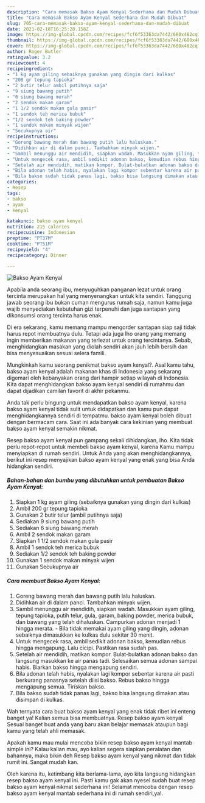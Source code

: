 ```yaml
---
description: "Cara memasak Bakso Ayam Kenyal Sederhana dan Mudah Dibuat"
title: "Cara memasak Bakso Ayam Kenyal Sederhana dan Mudah Dibuat"
slug: 705-cara-memasak-bakso-ayam-kenyal-sederhana-dan-mudah-dibuat
date: 2021-02-18T16:25:28.158Z
image: https://img-global.cpcdn.com/recipes/fcf6f53363da7442/680x482cq70/bakso-ayam-kenyal-foto-resep-utama.jpg
thumbnail: https://img-global.cpcdn.com/recipes/fcf6f53363da7442/680x482cq70/bakso-ayam-kenyal-foto-resep-utama.jpg
cover: https://img-global.cpcdn.com/recipes/fcf6f53363da7442/680x482cq70/bakso-ayam-kenyal-foto-resep-utama.jpg
author: Roger Butler
ratingvalue: 3.2
reviewcount: 4
recipeingredient:
- "1 kg ayam giling sebaiknya gunakan yang dingin dari kulkas"
- "200 gr tepung tapioka"
- "2 butir telur ambil putihnya saja"
- "9 siung bawang putih"
- "6 siung bawang merah"
- "2 sendok makan garam"
- "1 1/2 sendok makan gula pasir"
- "1 sendok teh merica bubuk"
- "1/2 sendok teh baking powder"
- "1 sendok makan minyak wijen"
- "Secukupnya air"
recipeinstructions:
- "Goreng bawang merah dan bawang putih lalu haluskan."
- "Didihkan air di dalam panci. Tambahkan minyak wijen."
- "Sambil menunggu air mendidih, siapkan wadah. Masukkan ayam giling, tepung tapioka, putih telur, gula, garam, baking powder, merica bubuk, dan bawang yang telah dihaluskan. Campurkan adonan menjadi 1 hingga merata. Bila tidak memakai ayam giling yang dingin, adonan sebaiknya dimasukkan ke kulkas dulu sekitar 30 menit."
- "Untuk mengecek rasa, ambil sedikit adonan bakso, kemudian rebus hingga mengapung. Lalu cicipi. Pastikan rasa sudah pas."
- "Setelah air mendidih, matikan kompor. Bulat-bulatkan adonan bakso dan langsung masukkan ke air panas tadi. Selesaikan semua adonan sampai habis. Biarkan bakso hingga mengapung sendiri."
- "Bila adonan telah habis, nyalakan lagi kompor sebentar karena air pasti berkurang panasnya setelah diisi bakso. Rebus bakso hingga mengapung semua. Tiriskan bakso."
- "Bila bakso sudah tidak panas lagi, bakso bisa langsung dimakan atau disimpan di kulkas."
categories:
- Resep
tags:
- bakso
- ayam
- kenyal

katakunci: bakso ayam kenyal 
nutrition: 215 calories
recipecuisine: Indonesian
preptime: "PT37M"
cooktime: "PT51M"
recipeyield: "4"
recipecategory: Dinner

---
```



![Bakso Ayam Kenyal](https://img-global.cpcdn.com/recipes/fcf6f53363da7442/680x482cq70/bakso-ayam-kenyal-foto-resep-utama.jpg)

Apabila anda seorang ibu, menyuguhkan panganan lezat untuk orang tercinta merupakan hal yang menyenangkan untuk kita sendiri. Tanggung jawab seorang ibu bukan cuman mengurus rumah saja, namun kamu juga wajib menyediakan kebutuhan gizi terpenuhi dan juga santapan yang dikonsumsi orang tercinta harus enak.

Di era  sekarang, kamu memang mampu mengorder santapan siap saji tidak harus repot membuatnya dulu. Tetapi ada juga lho orang yang memang ingin memberikan makanan yang terlezat untuk orang tercintanya. Sebab, menghidangkan masakan yang diolah sendiri akan jauh lebih bersih dan bisa menyesuaikan sesuai selera famili. 



Mungkinkah kamu seorang penikmat bakso ayam kenyal?. Asal kamu tahu, bakso ayam kenyal adalah makanan khas di Indonesia yang sekarang digemari oleh kebanyakan orang dari hampir setiap wilayah di Indonesia. Kita dapat menghidangkan bakso ayam kenyal sendiri di rumahmu dan dapat dijadikan camilan favorit di akhir pekanmu.

Anda tak perlu bingung untuk mendapatkan bakso ayam kenyal, karena bakso ayam kenyal tidak sulit untuk didapatkan dan kamu pun dapat menghidangkannya sendiri di tempatmu. bakso ayam kenyal boleh dibuat dengan bermacam cara. Saat ini ada banyak cara kekinian yang membuat bakso ayam kenyal semakin nikmat.

Resep bakso ayam kenyal pun gampang sekali dihidangkan, lho. Kita tidak perlu repot-repot untuk membeli bakso ayam kenyal, karena Kamu mampu menyiapkan di rumah sendiri. Untuk Anda yang akan menghidangkannya, berikut ini resep menyajikan bakso ayam kenyal yang enak yang bisa Anda hidangkan sendiri.

<!--inarticleads1-->

##### Bahan-bahan dan bumbu yang dibutuhkan untuk pembuatan Bakso Ayam Kenyal:

1. Siapkan 1 kg ayam giling (sebaiknya gunakan yang dingin dari kulkas)
1. Ambil 200 gr tepung tapioka
1. Gunakan 2 butir telur (ambil putihnya saja)
1. Sediakan 9 siung bawang putih
1. Sediakan 6 siung bawang merah
1. Ambil 2 sendok makan garam
1. Siapkan 1 1/2 sendok makan gula pasir
1. Ambil 1 sendok teh merica bubuk
1. Sediakan 1/2 sendok teh baking powder
1. Gunakan 1 sendok makan minyak wijen
1. Gunakan Secukupnya air




<!--inarticleads2-->

##### Cara membuat Bakso Ayam Kenyal:

1. Goreng bawang merah dan bawang putih lalu haluskan.
1. Didihkan air di dalam panci. Tambahkan minyak wijen.
1. Sambil menunggu air mendidih, siapkan wadah. Masukkan ayam giling, tepung tapioka, putih telur, gula, garam, baking powder, merica bubuk, dan bawang yang telah dihaluskan. Campurkan adonan menjadi 1 hingga merata. - Bila tidak memakai ayam giling yang dingin, adonan sebaiknya dimasukkan ke kulkas dulu sekitar 30 menit.
1. Untuk mengecek rasa, ambil sedikit adonan bakso, kemudian rebus hingga mengapung. Lalu cicipi. Pastikan rasa sudah pas.
1. Setelah air mendidih, matikan kompor. Bulat-bulatkan adonan bakso dan langsung masukkan ke air panas tadi. Selesaikan semua adonan sampai habis. Biarkan bakso hingga mengapung sendiri.
1. Bila adonan telah habis, nyalakan lagi kompor sebentar karena air pasti berkurang panasnya setelah diisi bakso. Rebus bakso hingga mengapung semua. Tiriskan bakso.
1. Bila bakso sudah tidak panas lagi, bakso bisa langsung dimakan atau disimpan di kulkas.




Wah ternyata cara buat bakso ayam kenyal yang enak tidak ribet ini enteng banget ya! Kalian semua bisa membuatnya. Resep bakso ayam kenyal Sesuai banget buat anda yang baru akan belajar memasak ataupun bagi kamu yang telah ahli memasak.

Apakah kamu mau mulai mencoba bikin resep bakso ayam kenyal mantab simple ini? Kalau kalian mau, ayo kalian segera siapkan peralatan dan bahannya, maka bikin deh Resep bakso ayam kenyal yang nikmat dan tidak rumit ini. Sangat mudah kan. 

Oleh karena itu, ketimbang kita berlama-lama, ayo kita langsung hidangkan resep bakso ayam kenyal ini. Pasti kamu gak akan nyesel sudah buat resep bakso ayam kenyal nikmat sederhana ini! Selamat mencoba dengan resep bakso ayam kenyal mantab sederhana ini di rumah sendiri,ya!.

